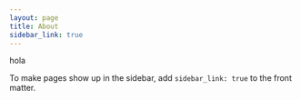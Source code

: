 ```yaml
---
layout: page
title: About
sidebar_link: true
---
```


<p class="message">
  hola
  </p>

To make pages show up in the sidebar, add `sidebar_link: true` to the front
matter.